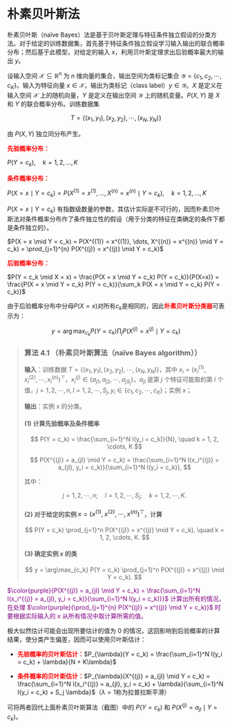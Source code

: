 # 朴素贝叶斯法

朴素贝叶斯（naïve Bayes）法是基于贝叶斯定理与特征条件独立假设的分类方法。对于给定的训练数据集，首先基于特征条件独立假设学习输入输出的联合概率分布；然后基于此模型，对给定的输入 $x$，利用贝叶斯定理求出后验概率最大的输出 $y$。

设输入空间 $\mathcal{X} \subseteq \mathbb{R}^n$ 为 $n$ 维向量的集合，输出空间为类标记集合 $\mathcal{Y} = \{c_1, c_2, \cdots, c_K\}$。输入为特征向量 $x \in \mathcal{X}$，输出为类标记（class label）$y \in \mathcal{Y}$。$X$ 是定义在输入空间 $\mathcal{X}$ 上的随机向量，$Y$ 是定义在输出空间 $\mathcal{Y}$ 上的随机变量。$P(X, Y)$ 是 $X$ 和 $Y$ 的联合概率分布。训练数据集

$$T = \{(x_1, y_1), (x_2, y_2), \cdots, (x_N, y_N)\}$$

由 $P(X, Y)$ 独立同分布产生。

<span style="color:red;"><b>先验概率分布：</b></span>

$P(Y = c_k), \quad k = 1, 2, \dots, K$

<span style="color:red;"><b>条件概率分布：</b></span>

$P(X = x \mid Y = c_k) = P(X^{(1)} = x^{(1)}, \dots, X^{(n)} = x^{(n)} \mid Y = c_k), \quad k = 1, 2, \dots, K$

$P(X = x \mid Y = c_k)$ 有指数级数量的参数，其估计实际是不可行的，因而朴素贝叶斯法对条件概率分布作了条件独立性的假设（用于分类的特征在类确定的条件下都是条件独立的）。

$P(X = x \mid Y = c_k) = P(X^{(1)} = x^{(1)}, \dots, X^{(n)} = x^{(n)} \mid Y = c_k) = \prod_{j=1}^{n} P(X^{(j)} = x^{(j)} \mid Y = c_k)$

<span style="color:red;"><b>后验概率分布：</b></span>

$P(Y = c_k \mid X = x) = \frac{P(X = x \mid Y = c_k) P(Y = c_k)}{P(X=x)} = \frac{P(X = x \mid Y = c_k) P(Y = c_k)}{\sum_k P(X = x \mid Y = c_k) P(Y = c_k)}$

由于后验概率分布中分母$P(X=x)$对所有$c_k$是相同的，因此<span style="color:red;"><b>朴素贝叶斯分类器</b></span>可表示为：

$$y = \arg \max_{c_k} P(Y = c_k) \prod_j P(X^{(j)} = x^{(j)} \mid Y = c_k)$$

> ### 算法 4.1 （朴素贝叶斯算法（naïve Bayes algorithm））
> 
> **输入**：训练数据 $T = \{(x_1, y_1), (x_2, y_2), \cdots, (x_N, y_N)\}$，其中 $x_i = (x_i^{(1)}, x_i^{(2)}, \cdots, x_i^{(n)})^\top$，$x_i^{(j)} \in \{a_{j1}, a_{j2}, \cdots, a_{jS_j}\}$，$a_{jl}$ 是第 $j$ 个特征可能取的第 $l$ 个值，$j = 1, 2, \cdots, n, l = 1, 2, \cdots, S_j, y_i \in \{c_1, c_2, \cdots, c_K\}$；实例 $x$；
> 
> **输出**：实例 $x$ 的分类。
> 
> #### (1) 计算先验概率及条件概率
> 
> $$
> P(Y = c_k) = \frac{\sum_{i=1}^N I(y_i = c_k)}{N}, \quad k = 1, 2, \cdots, K
> $$
> 
> $$
> P(X^{(j)} = a_{jl} \mid Y = c_k) = \frac{\sum_{i=1}^N I(x_i^{(j)} = a_{jl}, y_i = c_k)}{\sum_{i=1}^N I(y_i = c_k)}, 
> $$
> 
> 其中：
> 
> $$
> j = 1, 2, \cdots, n; \quad l = 1, 2, \cdots, S_j; \quad k = 1, 2, \cdots, K.
> $$
> 
> #### (2) 对于给定的实例 $x = (x^{(1)}, x^{(2)}, \cdots, x^{(n)})^\top$，计算
> 
> $$
> P(Y = c_k) \prod_{j=1}^n P(X^{(j)} = x^{(j)} \mid Y = c_k), \quad k = 1, 2, \cdots, K.
> $$
> 
> #### (3) 确定实例 $x$ 的类
> 
> $$
> y = \arg\max_{c_k} P(Y = c_k) \prod_{j=1}^n P(X^{(j)} = x^{(j)} \mid Y = c_k).
> $$

<span style="color:purple;">$\color{purple}{P(X^{(j)} = a_{jl} \mid Y = c_k) = \frac{\sum_{i=1}^N I(x_i^{(j)} = a_{jl}, y_i = c_k)}{\sum_{i=1}^N I(y_i = c_k)}}$ 计算出所有的情况，在处理 $\color{purple}{\prod_{j=1}^{n} P(X^{(j)} = x^{(j)} \mid Y = c_k)}$ 时要根据实际输入的 $x$ 从所有情况中取计算所需的值。</span>

极大似然估计可能会出现所要估计的值为 $0$ 的情况，这回影响到后验概率的计算结果，使分类产生偏差，因而可以使用贝叶斯估计：

- <span style="color:red;"><b>先验概率的贝叶斯估计：</b></span>$P_{\lambda}(Y = c_k) = \frac{\sum_{i=1}^N I(y_i = c_k) + \lambda}{N + K\lambda}$

- <span style="color:red;"><b>条件概率的贝叶斯估计：</b></span>$P_{\lambda}(X^{(j)} = a_{jl} \mid Y = c_k) = \frac{\sum_{i=1}^N I(x_i^{(j)} = a_{jl}, y_i = c_k) + \lambda}{\sum_{i=1}^N I(y_i = c_k) + S_j \lambda}$（$\lambda=1$称为拉普拉斯平滑）

可将两者回代上面朴素贝叶斯算法（截图）中的 $P(Y = c_k)$ 和 $P(X^{(j)} = a_{jl} \mid Y = c_k)$。




